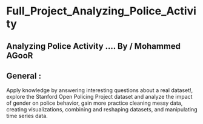 # Full_Project_Analyzing_Police_Activity


## Analyzing Police Activity .... By / Mohammed AGooR

## General :

Apply knowledge by answering interesting questions about a real dataset!, 
explore the Stanford Open Policing Project dataset and analyze the impact of gender on police behavior, 
gain more practice cleaning messy data, creating visualizations, 
combining and reshaping datasets, and manipulating time series data. 
